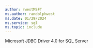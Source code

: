 ```yaml
---
author: rwestMSFT
ms.author: randolphwest
ms.date: 01/29/2024
ms.service: sql
ms.topic: include
---
```

 Microsoft JDBC Driver 4.0 for SQL Server 

